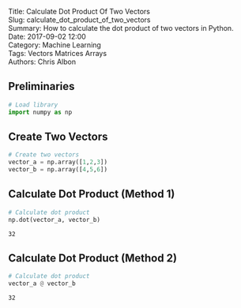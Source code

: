 Title: Calculate Dot Product Of Two Vectors    
Slug: calculate_dot_product_of_two_vectors   
Summary: How to calculate the dot product of two vectors in Python.     
Date: 2017-09-02 12:00  
Category: Machine Learning  
Tags: Vectors Matrices Arrays  
Authors: Chris Albon 

## Preliminaries


```python
# Load library
import numpy as np
```

## Create Two Vectors


```python
# Create two vectors
vector_a = np.array([1,2,3])
vector_b = np.array([4,5,6])
```

## Calculate Dot Product (Method 1)


```python
# Calculate dot product
np.dot(vector_a, vector_b)
```




    32



## Calculate Dot Product (Method 2)


```python
# Calculate dot product
vector_a @ vector_b
```




    32


